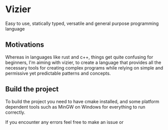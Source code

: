 # Vizier

Easy to use,  statically typed, versatile and general purpose programming language

## Motivations

Whereas in languages like rust and c++, things get quite confusing for beginners,
I'm aiming with vizier, to create a language that provides all the necessary tools for 
creating complex programs while relying on simple and permissive yet predictable 
patterns and concepts.

## Build the project

To build the project you need to have cmake installed, and some platform dependent tools
such as MinGW on Windows for everything to run correctly.

If you encounter any errors feel free to make an issue or 